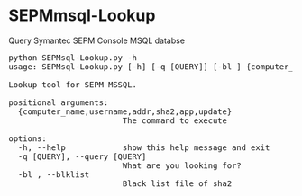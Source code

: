 # SEPMmsql-Lookup
Query Symantec SEPM Console MSQL databse

<pre>
python SEPMsql-Lookup.py -h
usage: SEPMsql-Lookup.py [-h] [-q [QUERY]] [-bl <File>] {computer_name,username,addr,sha2,app,update}

Lookup tool for SEPM MSSQL.

positional arguments:
  {computer_name,username,addr,sha2,app,update}
                        The command to execute

options:
  -h, --help            show this help message and exit
  -q [QUERY], --query [QUERY]
                        What are you looking for?
  -bl <File>, --blklist <File>
                        Black list file of sha2
                        </pre>
